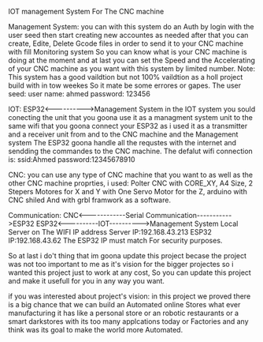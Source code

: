 IOT management System For The CNC machine

Management System:
you can with this system do an Auth by login with the user seed then start creating new accountes as needed
after that you can create, Edite, Delete Gcode files in order to send it to your CNC machine
with fill Monitoring system So you can know what is your CNC machine is doing at the moment
and at last you can set the Speed and the Accelerating of your CNC machine as you want with this system by limited number.
Note: This system has a good vaildtion but not 100% vaildtion as a holl project build with in tow weekes
       So it mate be some errores or gapes.
The user seed:
user name: ahmed
password: 123456

IOT:
ESP32<---------->Management System
in the IOT system you sould conecting the unit that you goona use it as a managment system unit
to the same wifi that you goona connect your ESP32 as i used it as a transmitter and a receiver unit from and to the CNC machine and the Management system
The ESP32 goona handle all the requstes with the internet and sendding the commandes to the CNC machine.
The defalut wifi connection is: 
ssid:Ahmed
password:12345678910

CNC:
you can use any type of CNC machine that you want to as well as the other CNC machine proprties,
i used: Polter CNC with CORE_XY, A4 Size, 2 Stepers Motores for X and Y with One Servo Motor for the Z, arduino with CNC shiled
And with grbl framwork as a software. 

Communication:
CNC<------------Serial Communication----------->ESP32
ESP32<----------IOT---------->Management System
Local Server on The WIFI
IP address
Server IP:192.168.43.213
ESP32 IP:192.168.43.62
The ESP32 IP must match For security purposes.

So at last i do't thing that im goona update this project becase the project was not too important to me as it's vision for the bigger projectes so i wanted this project just to work at any cost,
So you can update this project and make it usefull for you in any way you want.

if you was interested about project's vision:
in this project we proved there is a big chance that we can build an Automated online Stores what ever manufacturing it has like a personal store 
or an robotic restaurants or a smart darkstores with its too many applcations today or Factories and any think was its goal to make the world more Automated.
